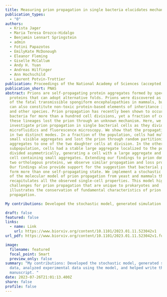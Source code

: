 ```yaml
---
title: Measuring prion propagation in single bacteria elucidates mechanism of loss
publication_types:
  - "0"
authors:
  - Krista Jager
  - Maria Teresa Orozco-Hidalgo
  - Benjamin Lennart Springstein
  - admin
  - Fotini Papazotos
  - EmilyKate McDonough
  - Eleanor Fleming
  - Giselle McCallum
  - Andy H. Yuan
  - Andreas Hilfinger
  - Ann Hochschild
  - Laurent Potvin-Trottier
publication: Proceedings of the National Academy of Sciences (accepted, in press soon)
publication_short: PNAS
abstract: Prions are self-propagating protein aggregates formed by specific
  proteins that can adopt alternative folds. Prions were discovered as the cause
  of the fatal transmissible spongiform encephalopathies in mammals, but prions
  can also constitute non-toxic protein-based elements of inheritance in fungi
  and other species. Prion propagation has recently been shown to occur in
  bacteria for more than a hundred cell divisions, yet a fraction of cells in
  these lineages lost the prion through an unknown mechanism. Here, we
  investigate prion propagation in single bacterial cells as they divide using
  microfluidics and fluorescence microscopy. We show that the propagation occurs
  in two distinct modes. In a fraction of the population, cells had multiple
  small visible aggregates and lost the prion through random partitioning of
  aggregates to one of the two daughter cells at division. In the other
  subpopulation, cells had a stable large aggregate localized to the pole and
  divided asymmetrically, generating a cell with a large aggregate and another
  cell containing small aggregates. Extending our findings to prion domains from
  two orthologous proteins, we observe similar propagation and loss properties.
  Our findings also provide support for the suggestion that bacterial prions can
  form more than one self-propagating state. We implement a stochastic version
  of the molecular model of prion propagation from yeast and mammals that
  recapitulates all the observed single-cell properties. This model highlights
  challenges for prion propagation that are unique to prokaryotes and
  illustrates the conservation of fundamental characteristics of prion
  propagation.

My contributions: Developed the stochastic model, generated simulation data, analyzed experimental data using the model, and helped write the manuscript.

draft: false
featured: false
links:
  - name: Link
    url: https://www.biorxiv.org/content/10.1101/2023.01.11.523042v1
url_pdf: https://www.biorxiv.org/content/10.1101/2023.01.11.523042v1.full.pdf

image:
  filename: featured
  focal_point: Smart
  preview_only: false
summary: "My contributions: Developed the stochastic model, generated simulation
  data, analyzed experimental data using the model, and helped write the
  manuscript. "
date: 2023-07-26T21:01:13.400Z
share: false
profile: false
---
```

